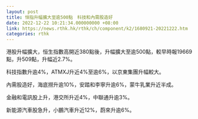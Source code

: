 ```yaml
---
layout: post
title: 恒指升幅擴大至逾500點　科技和內需股造好
date: 2022-12-22 10:21:34.000000000 +08:00
link: https://news.rthk.hk/rthk/ch/component/k2/1680921-20221222.htm
categories: rthk
---
```


港股升幅擴大，恒生指數高開近380點後，升幅擴大至逾500點，較早時報19669點，升509點，升幅近2.7%。

科技指數升逾4%，ATMXJ升近4%至逾6%，以京東集團升幅較大。

內需股造好，海底撈升逾10%，安踏和李寧升逾6%，蒙牛乳業升近半成。

金融和電訊股上升，港交所升近4%，中聯通升逾3%。

新能源汽車股急升，小鵬汽車升近12%，蔚來升逾6%。
